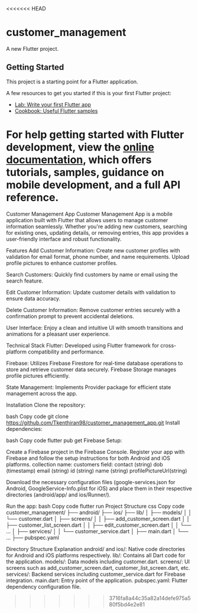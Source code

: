 <<<<<<< HEAD
# customer_management

A new Flutter project.

## Getting Started

This project is a starting point for a Flutter application.

A few resources to get you started if this is your first Flutter project:

- [Lab: Write your first Flutter app](https://docs.flutter.dev/get-started/codelab)
- [Cookbook: Useful Flutter samples](https://docs.flutter.dev/cookbook)

For help getting started with Flutter development, view the
[online documentation](https://docs.flutter.dev/), which offers tutorials,
samples, guidance on mobile development, and a full API reference.
=======
Customer Management App
Customer Management App is a mobile application built with Flutter that allows users to manage customer information seamlessly. Whether you're adding new customers, searching for existing ones, updating details, or removing entries, this app provides a user-friendly interface and robust functionality.

Features
Add Customer Information: Create new customer profiles with validation for email format, phone number, and name requirements. Upload profile pictures to enhance customer profiles.

Search Customers: Quickly find customers by name or email using the search feature.

Edit Customer Information: Update customer details with validation to ensure data accuracy.

Delete Customer Information: Remove customer entries securely with a confirmation prompt to prevent accidental deletions.

User Interface: Enjoy a clean and intuitive UI with smooth transitions and animations for a pleasant user experience.

Technical Stack
Flutter: Developed using Flutter framework for cross-platform compatibility and performance.

Firebase: Utilizes Firebase Firestore for real-time database operations to store and retrieve customer data securely. Firebase Storage manages profile pictures efficiently.

State Management: Implements Provider package for efficient state management across the app.

Installation
Clone the repository:

  bash
  Copy code
  git clone https://github.com/Tkenthiran98/customer_management_app.git
  Install dependencies:

bash
  Copy code
  flutter pub get
  Firebase Setup:

Create a Firebase project in the Firebase Console.
Register your app with Firebase and follow the setup instructions for both Android and iOS platforms.
collection name: customers
field:
 contact (string)
 dob (timestamp)
 email (string)
 id (string)
 name (string)
 profilePictureUrl(string)

Download the necessary configuration files (google-services.json for Android, GoogleService-Info.plist for iOS) and place them in their respective directories (android/app/ and ios/Runner/).


Run the app:
bash
Copy code
flutter run
Project Structure
css
Copy code
customer_management/
├── android/
├── ios/
├── lib/
│   ├── models/
│   │   └── customer.dart
│   ├── screens/
│   │   ├── add_customer_screen.dart
│   │   ├── customer_list_screen.dart
│   │   ├── edit_customer_screen.dart
│   │   └── ...
│   ├── services/
│   │   └── customer_service.dart
│   ├── main.dart
│   └── ...
├── pubspec.yaml
 

Directory Structure Explanation
  android/ and ios/: Native code directories for Android and iOS platforms respectively.
  lib/: Contains all Dart code for the application.
  models/: Data models including customer.dart.
  screens/: UI screens such as add_customer_screen.dart, customer_list_screen.dart, etc.
  services/: Backend services including customer_service.dart for Firebase integration.
  main.dart: Entry point of the application.
  pubspec.yaml: Flutter dependency configuration file.
 
>>>>>>> 3716fa8a44c35a82a14defe975a580f5bd4e2e81
